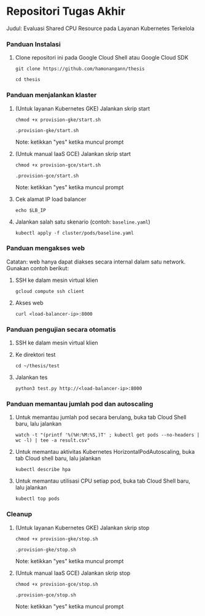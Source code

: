 # Repositori Tugas Akhir

Judul: Evaluasi Shared CPU Resource pada Layanan Kubernetes Terkelola


### Panduan Instalasi

1.  Clone repositori ini pada Google Cloud Shell atau Google Cloud SDK

    `git clone https://github.com/hamonangann/thesis`

    `cd thesis`


### Panduan menjalankan klaster

1.  (Untuk layanan Kubernetes GKE) Jalankan skrip start

    `chmod +x provision-gke/start.sh`

    `.provision-gke/start.sh`

    Note: ketikkan "yes" ketika muncul prompt

2.  (Untuk manual IaaS GCE) Jalankan skrip start

    `chmod +x provision-gce/start.sh`

    `.provision-gce/start.sh`

    Note: ketikkan "yes" ketika muncul prompt

3.  Cek alamat IP load balancer

    `echo $LB_IP`

4.  Jalankan salah satu skenario (contoh: `baseline.yaml`)

    `kubectl apply -f cluster/pods/baseline.yaml`


### Panduan mengakses web

Catatan: web hanya dapat diakses secara internal dalam satu network. Gunakan contoh berikut:

1.  SSH ke dalam mesin virtual klien

    `gcloud compute ssh client`

2.  Akses web

    `curl <load-balancer-ip>:8000`


### Panduan pengujian secara otomatis

1.  SSH ke dalam mesin virtual klien

2.  Ke direktori test

    `cd ~/thesis/test`

3.  Jalankan tes

    `python3 test.py http://<load-balancer-ip>:8000`


### Panduan memantau jumlah pod dan autoscaling

1.  Untuk memantau jumlah pod secara berulang, buka tab Cloud Shell baru, lalu jalankan

    `watch -t "(printf '%(%H:%M:%S,)T' ; kubectl get pods --no-headers | wc -l) | tee -a result.csv"`

2.  Untuk memantau aktivitas Kubernetes HorizontalPodAutoscaling, buka tab Cloud shell baru, lalu jalankan

    `kubectl describe hpa`

3.  Untuk memantau utilisasi CPU setiap pod, buka tab Cloud Shell baru, lalu jalankan

    `kubectl top pods`


### Cleanup

1.  (Untuk layanan Kubernetes GKE) Jalankan skrip stop

    `chmod +x provision-gke/stop.sh`

    `.provision-gke/stop.sh`

    Note: ketikkan "yes" ketika muncul prompt

2.  (Untuk manual IaaS GCE) Jalankan skrip stop

    `chmod +x provision-gce/stop.sh`

    `.provision-gce/stop.sh`

    Note: ketikkan "yes" ketika muncul prompt